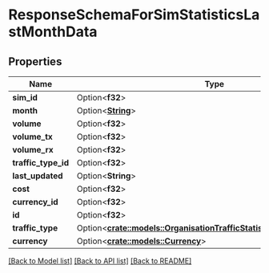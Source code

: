 # ResponseSchemaForSimStatisticsLastMonthData

## Properties

Name | Type | Description | Notes
------------ | ------------- | ------------- | -------------
**sim_id** | Option<**f32**> |  | [optional]
**month** | Option<[**String**](string.md)> |  | [optional]
**volume** | Option<**f32**> |  | [optional]
**volume_tx** | Option<**f32**> |  | [optional]
**volume_rx** | Option<**f32**> |  | [optional]
**traffic_type_id** | Option<**f32**> |  | [optional]
**last_updated** | Option<**String**> |  | [optional]
**cost** | Option<**f32**> |  | [optional]
**currency_id** | Option<**f32**> |  | [optional]
**id** | Option<**f32**> |  | [optional]
**traffic_type** | Option<[**crate::models::OrganisationTrafficStatisticsObjectTrafficType**](Organisation_traffic_statistics_object_traffic_type.md)> |  | [optional]
**currency** | Option<[**crate::models::Currency**](Currency.md)> |  | [optional]

[[Back to Model list]](../README.md#documentation-for-models) [[Back to API list]](../README.md#documentation-for-api-endpoints) [[Back to README]](../README.md)


